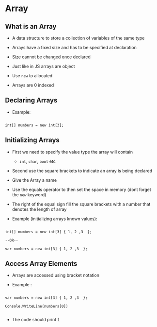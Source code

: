 # Array

## What is an Array

* A data structure to store a collection of variables of the same type

* Arrays have a fixed size and has to be specified at declaration

* Size cannot be changed once declared

* Just like in JS arrays are object

* Use `new` to allocated

* Arrays are 0 indexed

## Declaring Arrays

* Example:

```(C#)

int[] numbers = new int[3];

```

## Initializing Arrays

* First we need to specify the value type the array will contain
  * `int`, `char`, `bool` etc

* Second use the square brackets to indicate an array is being declared

* Give the Array a name

* Use the equals operator to then set the space in memory (dont forget the `new` keyword)

* The right of the equal sign fill the square brackets with a number that denotes the length of array

* Example (initializing arrays known values):

```(C#)

int[] numbers = new int[3] { 1, 2 ,3  };

--OR--

var numbers = new int[3] { 1, 2 ,3  };

```

## Access Array Elements

* Arrays are accessed using bracket notation

* Example :

```(C#)

var numbers = new int[3] { 1, 2 ,3  };

Console.WriteLine(numbers[0])


```

* The code should print `1`